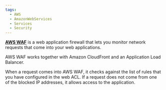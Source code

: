 ```yaml
---
tags:
  - AWS
  - AmazonWebServices
  - Services
  - Security
---
```

[**AWS WAF**](https://aws.amazon.com/waf) is a web application firewall that lets you monitor network requests that come into your web applications. 

AWS WAF works together with Amazon CloudFront and an Application Load Balancer.

When a request comes into AWS WAF, it checks against the list of rules that you have configured in the web ACL. If a request does not come from one of the blocked IP addresses, it allows access to the application.